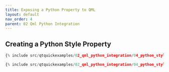 ```yaml
---
title: Exposing a Python Property to QML
layout: default
nav_order: 4
parent: 02 Qml Python Integration
---
```


## Creating a Python Style Property

```python
{% include src/qtquickexamples/02_qml_python_integration/04_python_style_property.py %}
```

```qml
{% include src/qtquickexamples/02_qml_python_integration/04_python_style_property.qml %}
```